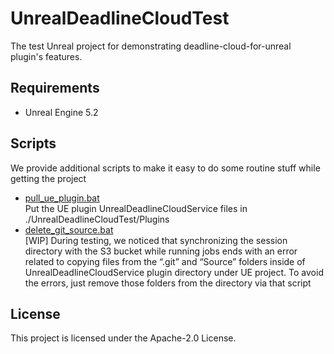 # UnrealDeadlineCloudTest

The test Unreal project for demonstrating deadline-cloud-for-unreal plugin's features.

## Requirements
- Unreal Engine 5.2

## Scripts
We provide additional scripts to make it easy to do some routine stuff while getting the project
- [pull_ue_plugin.bat](pull_ue_plugin.bat) \
Put the UE plugin UnrealDeadlineCloudService files in ./UnrealDeadlineCloudTest/Plugins
- [delete_git_source.bat](delete_git_source.bat) \
[WIP] During testing, we noticed that synchronizing the session directory with the S3 bucket while running jobs ends 
with an error related to copying files from the “.git” and “Source” folders inside of UnrealDeadlineCloudService plugin 
directory under UE project. To avoid the errors, just remove those folders from the directory via that script

## License

This project is licensed under the Apache-2.0 License. 

